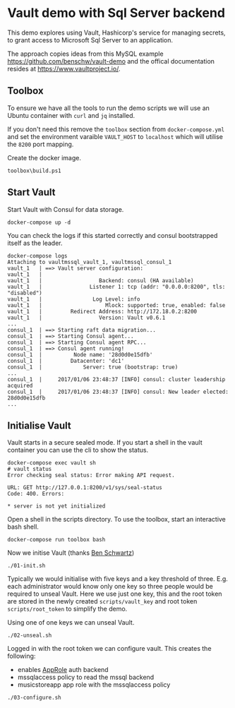 # Vault demo with Sql Server backend

This demo explores using Vault, Hashicorp's service for managing secrets, to grant access to Microsoft Sql Server to an application.

The approach copies ideas from this MySQL example https://github.com/benschw/vault-demo and the offical documentation resides at https://www.vaultproject.io/.

## Toolbox

To ensure we have all the tools to run the demo scripts we will use an Ubuntu container with `curl` and `jq` installed. 

If you don't need this remove the `toolbox` section from `docker-compose.yml` and set the environment varaible `VAULT_HOST` to `localhost` which will utilise the `8200` port mapping.

Create the docker image.

```
toolbox\build.ps1
```

## Start Vault

Start Vault with Consul for data storage.

```
docker-compose up -d
```

You can check the logs if this started correctly and consul bootstrapped itself as the leader.

```
docker-compose logs
Attaching to vaultmssql_vault_1, vaultmssql_consul_1
vault_1   | ==> Vault server configuration:
vault_1   |
vault_1   |                  Backend: consul (HA available)
vault_1   |               Listener 1: tcp (addr: "0.0.0.0:8200", tls: "disabled")
vault_1   |                Log Level: info
vault_1   |                    Mlock: supported: true, enabled: false
vault_1   |         Redirect Address: http://172.18.0.2:8200
vault_1   |                  Version: Vault v0.6.1
...
consul_1  | ==> Starting raft data migration...
consul_1  | ==> Starting Consul agent...
consul_1  | ==> Starting Consul agent RPC...
consul_1  | ==> Consul agent running!
consul_1  |          Node name: '28d0d0e15dfb'
consul_1  |         Datacenter: 'dc1'
consul_1  |             Server: true (bootstrap: true)
...
consul_1  |     2017/01/06 23:48:37 [INFO] consul: cluster leadership acquired
consul_1  |     2017/01/06 23:48:37 [INFO] consul: New leader elected: 28d0d0e15dfb
...
```


## Initialise Vault

Vault starts in a secure sealed mode. If you start a shell in the vault container you can use the cli to show the status.

```
docker-compose exec vault sh
# vault status
Error checking seal status: Error making API request.

URL: GET http://127.0.0.1:8200/v1/sys/seal-status
Code: 400. Errors:

* server is not yet initialized
```

Open a shell in the scripts directory. To use the toolbox, start an interactive bash shell.

```
docker-compose run toolbox bash
```

Now we initise Vault (thanks [Ben Schwartz](https://github.com/benschw))

```
./01-init.sh
```

Typically we would initialise with five keys and a key threshold of three. E.g. each administrator would know only one key so three people would be required to unseal Vault.
Here we use just one key, this and the root token are stored in the newly created `scripts/vault_key` and root token `scripts/root_token` to simplify the demo.

Using one of one keys we can unseal Vault.

```
./02-unseal.sh
```

Logged in with the root token we can configure vault. This creates the following:
- enables [AppRole](https://www.vaultproject.io/docs/auth/approle.html) auth backend
- mssqlaccess policy to read the mssql backend
- musicstoreapp app role with the mssqlaccess policy

```
./03-configure.sh
```